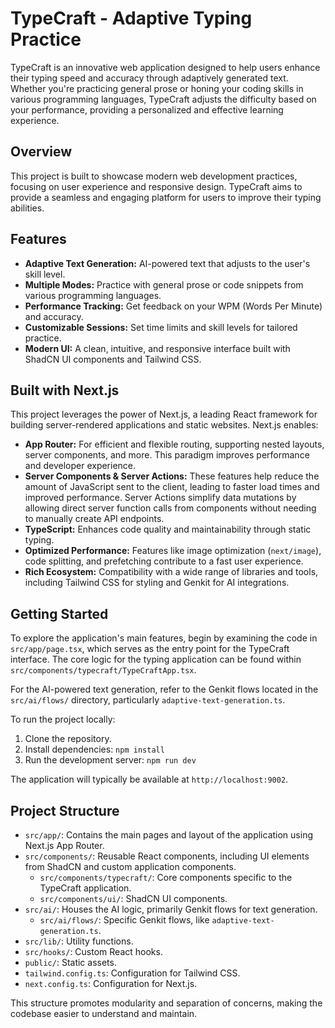 # TypeCraft - Adaptive Typing Practice

TypeCraft is an innovative web application designed to help users enhance their typing speed and accuracy through adaptively generated text. Whether you're practicing general prose or honing your coding skills in various programming languages, TypeCraft adjusts the difficulty based on your performance, providing a personalized and effective learning experience.

## Overview

This project is built to showcase modern web development practices, focusing on user experience and responsive design. TypeCraft aims to provide a seamless and engaging platform for users to improve their typing abilities.

## Features

*   **Adaptive Text Generation:** AI-powered text that adjusts to the user's skill level.
*   **Multiple Modes:** Practice with general prose or code snippets from various programming languages.
*   **Performance Tracking:** Get feedback on your WPM (Words Per Minute) and accuracy.
*   **Customizable Sessions:** Set time limits and skill levels for tailored practice.
*   **Modern UI:** A clean, intuitive, and responsive interface built with ShadCN UI components and Tailwind CSS.

## Built with Next.js

This project leverages the power of Next.js, a leading React framework for building server-rendered applications and static websites. Next.js enables:

*   **App Router:** For efficient and flexible routing, supporting nested layouts, server components, and more. This paradigm improves performance and developer experience.
*   **Server Components & Server Actions:** These features help reduce the amount of JavaScript sent to the client, leading to faster load times and improved performance. Server Actions simplify data mutations by allowing direct server function calls from components without needing to manually create API endpoints.
*   **TypeScript:** Enhances code quality and maintainability through static typing.
*   **Optimized Performance:** Features like image optimization (`next/image`), code splitting, and prefetching contribute to a fast user experience.
*   **Rich Ecosystem:** Compatibility with a wide range of libraries and tools, including Tailwind CSS for styling and Genkit for AI integrations.

## Getting Started

To explore the application's main features, begin by examining the code in `src/app/page.tsx`, which serves as the entry point for the TypeCraft interface. The core logic for the typing application can be found within `src/components/typecraft/TypeCraftApp.tsx`.

For the AI-powered text generation, refer to the Genkit flows located in the `src/ai/flows/` directory, particularly `adaptive-text-generation.ts`.

To run the project locally:

1.  Clone the repository.
2.  Install dependencies: `npm install`
3.  Run the development server: `npm run dev`

The application will typically be available at `http://localhost:9002`.

## Project Structure

*   `src/app/`: Contains the main pages and layout of the application using Next.js App Router.
*   `src/components/`: Reusable React components, including UI elements from ShadCN and custom application components.
    *   `src/components/typecraft/`: Core components specific to the TypeCraft application.
    *   `src/components/ui/`: ShadCN UI components.
*   `src/ai/`: Houses the AI logic, primarily Genkit flows for text generation.
    *   `src/ai/flows/`: Specific Genkit flows, like `adaptive-text-generation.ts`.
*   `src/lib/`: Utility functions.
*   `src/hooks/`: Custom React hooks.
*   `public/`: Static assets.
*   `tailwind.config.ts`: Configuration for Tailwind CSS.
*   `next.config.ts`: Configuration for Next.js.

This structure promotes modularity and separation of concerns, making the codebase easier to understand and maintain.

<!-- AppPrototyperTouchedV3 -->